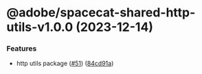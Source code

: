 # @adobe/spacecat-shared-http-utils-v1.0.0 (2023-12-14)


### Features

* http utils package ([#51](https://github.com/adobe-rnd/spacecat-shared/issues/51)) ([84cd91a](https://github.com/adobe-rnd/spacecat-shared/commit/84cd91ae4225455327116169f5b040cc9adc1c2e))
